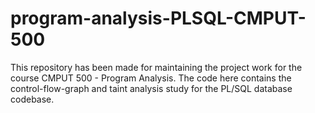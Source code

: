 # program-analysis-PLSQL-CMPUT-500
This repository has been made for maintaining the project work for the course CMPUT 500 - Program Analysis. The code here contains the control-flow-graph and taint analysis study for the PL/SQL database codebase.
